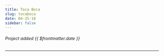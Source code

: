 ```yaml
---
title: Toca Boca
slug: tocaboca
date: 04-25-18
sidebar: false
---
```

<ApiPostHero/>

###### Project added {{ $frontmatter.date }}

<ApiPost/>

---

<ApiPostList/>
